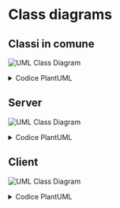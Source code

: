 # Class diagrams

## Classi in comune

![UML Class Diagram](http://www.plantuml.com/plantuml/png/SoWkIImgAStDuNBAJrBGrTLLSCp9J4vLu4hEIImkLd1KgEPIq4xEJCnNuAhbSaZDIm4g1G00)

<details>
<summary> Codice PlantUML </summary>
@startuml
class A {
 +ciao 
}
@enduml
</details>

## Server

![UML Class Diagram](http://www.plantuml.com/plantuml/png/SoWkIImgAStDuNBAJrBGrTLLSCp9J4vLu4hEIImkLd1KgEPIq4xEJCnNuAhbSaZDIm4g1G00)

<details>
<summary> Codice PlantUML </summary>
@startuml
class A {
 +ciao 
}
@enduml
</details>

## Client

![UML Class Diagram](http://www.plantuml.com/plantuml/png/SoWkIImgAStDuNBAJrBGrTLLSCp9J4vLu4hEIImkLd1KgEPIq4xEJCnNuAhbSaZDIm4g1G00)

<details>
<summary> Codice PlantUML </summary>
@startuml
class A {
 +ciao 
}
@enduml
</details>

